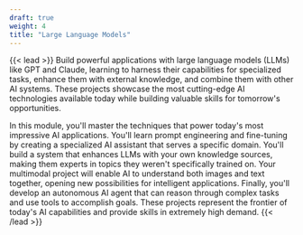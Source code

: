 ```yaml
---
draft: true
weight: 4
title: "Large Language Models"
---
```


{{< lead >}}
Build powerful applications with large language models (LLMs) like GPT and Claude, learning to harness their capabilities for specialized tasks, enhance them with external knowledge, and combine them with other AI systems. These projects showcase the most cutting-edge AI technologies available today while building valuable skills for tomorrow's opportunities.

In this module, you'll master the techniques that power today's most impressive AI applications. You'll learn prompt engineering and fine-tuning by creating a specialized AI assistant that serves a specific domain. You'll build a system that enhances LLMs with your own knowledge sources, making them experts in topics they weren't specifically trained on. Your multimodal project will enable AI to understand both images and text together, opening new possibilities for intelligent applications. Finally, you'll develop an autonomous AI agent that can reason through complex tasks and use tools to accomplish goals. These projects represent the frontier of today's AI capabilities and provide skills in extremely high demand.
{{< /lead >}}
